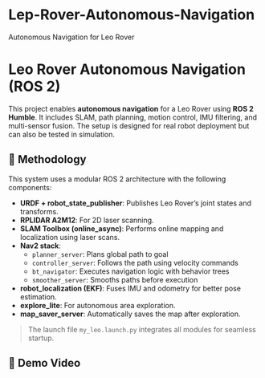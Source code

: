 # Lep-Rover-Autonomous-Navigation
Autonomous Navigation for Leo Rover
# Leo Rover Autonomous Navigation (ROS 2)

This project enables **autonomous navigation** for a Leo Rover using **ROS 2 Humble**. It includes SLAM, path planning, motion control, IMU filtering, and multi-sensor fusion. The setup is designed for real robot deployment but can also be tested in simulation.
## 📌 Methodology

This system uses a modular ROS 2 architecture with the following components:

- **URDF + robot_state_publisher**: Publishes Leo Rover’s joint states and transforms.
- **RPLIDAR A2M12**: For 2D laser scanning.
- **SLAM Toolbox (online_async)**: Performs online mapping and localization using laser scans.
- **Nav2 stack**:
  - `planner_server`: Plans global path to goal
  - `controller_server`: Follows the path using velocity commands
  - `bt_navigator`: Executes navigation logic with behavior trees
  - `smoother_server`: Smooths paths before execution
- **robot_localization (EKF)**: Fuses IMU and odometry for better pose estimation.
- **explore_lite**: For autonomous area exploration.
- **map_saver_server**: Automatically saves the map after exploration.

> The launch file `my_leo.launch.py` integrates all modules for seamless startup.

## 📌 Demo Video
